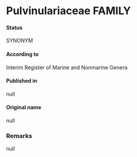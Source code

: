 Pulvinulariaceae FAMILY
=======

#### Status
SYNONYM

#### According to
Interim Register of Marine and Nonmarine Genera

#### Published in
null

#### Original name
null

### Remarks
null